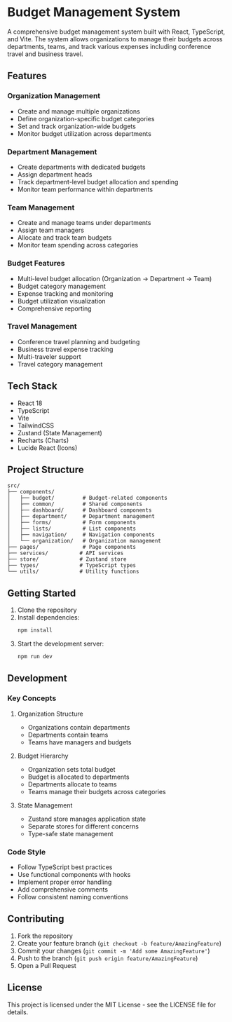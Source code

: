 # Budget Management System

A comprehensive budget management system built with React, TypeScript, and Vite. The system allows organizations to manage their budgets across departments, teams, and track various expenses including conference travel and business travel.

## Features

### Organization Management
- Create and manage multiple organizations
- Define organization-specific budget categories
- Set and track organization-wide budgets
- Monitor budget utilization across departments

### Department Management
- Create departments with dedicated budgets
- Assign department heads
- Track department-level budget allocation and spending
- Monitor team performance within departments

### Team Management
- Create and manage teams under departments
- Assign team managers
- Allocate and track team budgets
- Monitor team spending across categories

### Budget Features
- Multi-level budget allocation (Organization → Department → Team)
- Budget category management
- Expense tracking and monitoring
- Budget utilization visualization
- Comprehensive reporting

### Travel Management
- Conference travel planning and budgeting
- Business travel expense tracking
- Multi-traveler support
- Travel category management

## Tech Stack

- React 18
- TypeScript
- Vite
- TailwindCSS
- Zustand (State Management)
- Recharts (Charts)
- Lucide React (Icons)

## Project Structure

```
src/
├── components/
│   ├── budget/         # Budget-related components
│   ├── common/         # Shared components
│   ├── dashboard/      # Dashboard components
│   ├── department/     # Department management
│   ├── forms/          # Form components
│   ├── lists/          # List components
│   ├── navigation/     # Navigation components
│   └── organization/   # Organization management
├── pages/              # Page components
├── services/          # API services
├── store/             # Zustand store
├── types/             # TypeScript types
└── utils/             # Utility functions
```

## Getting Started

1. Clone the repository
2. Install dependencies:
   ```bash
   npm install
   ```
3. Start the development server:
   ```bash
   npm run dev
   ```

## Development

### Key Concepts

1. Organization Structure
   - Organizations contain departments
   - Departments contain teams
   - Teams have managers and budgets

2. Budget Hierarchy
   - Organization sets total budget
   - Budget is allocated to departments
   - Departments allocate to teams
   - Teams manage their budgets across categories

3. State Management
   - Zustand store manages application state
   - Separate stores for different concerns
   - Type-safe state management

### Code Style

- Follow TypeScript best practices
- Use functional components with hooks
- Implement proper error handling
- Add comprehensive comments
- Follow consistent naming conventions

## Contributing

1. Fork the repository
2. Create your feature branch (`git checkout -b feature/AmazingFeature`)
3. Commit your changes (`git commit -m 'Add some AmazingFeature'`)
4. Push to the branch (`git push origin feature/AmazingFeature`)
5. Open a Pull Request

## License

This project is licensed under the MIT License - see the LICENSE file for details.